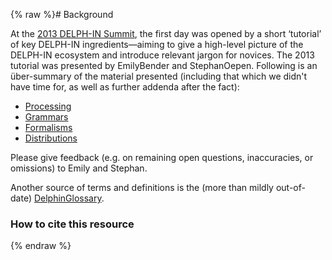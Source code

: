 {% raw %}# Background

At the [2013 DELPH-IN Summit](https://delph-in.github.io/docs/summits/SaarlandTop), the first day was opened by
a short ‘tutorial’ of key DELPH-IN ingredients—aiming to give a
high-level picture of the DELPH-IN ecosystem and introduce relevant
jargon for novices. The 2013 tutorial was presented by
EmilyBender and StephanOepen. Following
is an über-summary of the material presented (including that which we
didn't have time for, as well as further addenda after the fact):

- [Processing](https://delph-in.github.io/docs/howto/DelphinTutorial_Processing)
- [Grammars](https://delph-in.github.io/docs/howto/DelphinTutorial_Grammars)
- [Formalisms](https://delph-in.github.io/docs/howto/DelphinTutorial_Formalisms)
- [Distributions](https://delph-in.github.io/docs/howto/DelphinTutorial_Distributions)

Please give feedback (e.g. on remaining open questions, inaccuracies, or
omissions) to Emily and Stephan.

Another source of terms and definitions is the (more than mildly
out-of-date) [DelphinGlossary](https://delph-in.github.io/docs/summits/DelphinGlossary).

### How to cite this resource
<update date omitted for speed>{% endraw %}